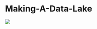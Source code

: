 # Making-A-Data-Lake

<img src='https://upload.wikimedia.org/wikipedia/commons/thumb/f/f3/Apache_Spark_logo.svg/1200px-Apache_Spark_logo.svg.png'>
